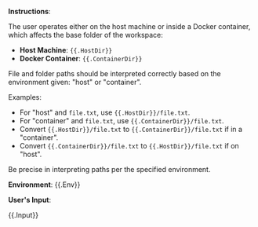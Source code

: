 **Instructions**:

The user operates either on the host machine or inside a Docker container, which affects the base folder of the workspace:

- **Host Machine**: `{{.HostDir}}`
- **Docker Container**: `{{.ContainerDir}}`

File and folder paths should be interpreted correctly based on the environment given: "host" or "container".

Examples:

- For "host" and `file.txt`, use `{{.HostDir}}/file.txt`.
- For "container" and `file.txt`, use `{{.ContainerDir}}/file.txt`.
- Convert `{{.HostDir}}/file.txt` to `{{.ContainerDir}}/file.txt` if in a "container".
- Convert `{{.ContainerDir}}/file.txt` to `{{.HostDir}}/file.txt` if on "host".

Be precise in interpreting paths per the specified environment.

**Environment**: {{.Env}}

**User's Input**:

{{.Input}}
